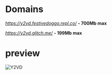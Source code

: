 # Domains
*https://y2vd.festivedoggo.repl.co/* **- 700Mb max**

*https://y2vd.glitch.me/* **- 199Mb max**
# preview
![Y2VD](https://user-images.githubusercontent.com/79816938/235378472-a79fe53d-6089-4efe-9a57-691bd1384ef6.png)
